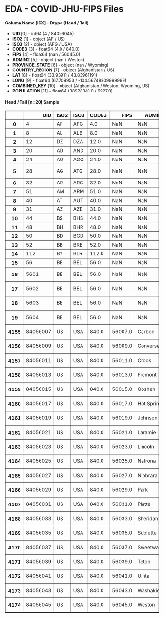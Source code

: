 # EDA - COVID-JHU-FIPS Files 

#### Column Name [IDX] -  Dtype (Head / Tail) 
- **UID** [0] - int64 (4 / 84056045) 
- **ISO2** [1] - object (AF / US) 
- **ISO3** [2] - object (AFG / USA) 
- **CODE3** [3] - float64 (4.0 / 840.0) 
- **FIPS** [4] - float64 (nan / 56045.0) 
- **ADMIN2** [5] - object (nan / Weston) 
- **PROVINCE_STATE** [6] - object (nan / Wyoming) 
- **COUNTRY_REGION** [7] - object (Afghanistan / US) 
- **LAT** [8] - float64 (33.93911 / 43.83961191) 
- **LONG** [9] - float64 (67.709953 / -104.56748809999999) 
- **COMBINED_KEY** [10] - object (Afghanistan / Weston, Wyoming, US) 
- **POPULATION** [11] - float64 (38928341.0 / 6927.0) 



#### Head / Tail [n=20] Sample 

<table border="1" class="dataframe">
  <thead>
    <tr style="text-align: right;">
      <th></th>
      <th>UID</th>
      <th>ISO2</th>
      <th>ISO3</th>
      <th>CODE3</th>
      <th>FIPS</th>
      <th>ADMIN2</th>
      <th>PROVINCE_STATE</th>
      <th>COUNTRY_REGION</th>
      <th>LAT</th>
      <th>LONG</th>
      <th>COMBINED_KEY</th>
      <th>POPULATION</th>
    </tr>
  </thead>
  <tbody>
    <tr>
      <th>0</th>
      <td>4</td>
      <td>AF</td>
      <td>AFG</td>
      <td>4.0</td>
      <td>NaN</td>
      <td>NaN</td>
      <td>NaN</td>
      <td>Afghanistan</td>
      <td>33.939110</td>
      <td>67.709953</td>
      <td>Afghanistan</td>
      <td>38928341.0</td>
    </tr>
    <tr>
      <th>1</th>
      <td>8</td>
      <td>AL</td>
      <td>ALB</td>
      <td>8.0</td>
      <td>NaN</td>
      <td>NaN</td>
      <td>NaN</td>
      <td>Albania</td>
      <td>41.153300</td>
      <td>20.168300</td>
      <td>Albania</td>
      <td>2877800.0</td>
    </tr>
    <tr>
      <th>2</th>
      <td>12</td>
      <td>DZ</td>
      <td>DZA</td>
      <td>12.0</td>
      <td>NaN</td>
      <td>NaN</td>
      <td>NaN</td>
      <td>Algeria</td>
      <td>28.033900</td>
      <td>1.659600</td>
      <td>Algeria</td>
      <td>43851043.0</td>
    </tr>
    <tr>
      <th>3</th>
      <td>20</td>
      <td>AD</td>
      <td>AND</td>
      <td>20.0</td>
      <td>NaN</td>
      <td>NaN</td>
      <td>NaN</td>
      <td>Andorra</td>
      <td>42.506300</td>
      <td>1.521800</td>
      <td>Andorra</td>
      <td>77265.0</td>
    </tr>
    <tr>
      <th>4</th>
      <td>24</td>
      <td>AO</td>
      <td>AGO</td>
      <td>24.0</td>
      <td>NaN</td>
      <td>NaN</td>
      <td>NaN</td>
      <td>Angola</td>
      <td>-11.202700</td>
      <td>17.873900</td>
      <td>Angola</td>
      <td>32866268.0</td>
    </tr>
    <tr>
      <th>5</th>
      <td>28</td>
      <td>AG</td>
      <td>ATG</td>
      <td>28.0</td>
      <td>NaN</td>
      <td>NaN</td>
      <td>NaN</td>
      <td>Antigua and Barbuda</td>
      <td>17.060800</td>
      <td>-61.796400</td>
      <td>Antigua and Barbuda</td>
      <td>97928.0</td>
    </tr>
    <tr>
      <th>6</th>
      <td>32</td>
      <td>AR</td>
      <td>ARG</td>
      <td>32.0</td>
      <td>NaN</td>
      <td>NaN</td>
      <td>NaN</td>
      <td>Argentina</td>
      <td>-38.416100</td>
      <td>-63.616700</td>
      <td>Argentina</td>
      <td>45195777.0</td>
    </tr>
    <tr>
      <th>7</th>
      <td>51</td>
      <td>AM</td>
      <td>ARM</td>
      <td>51.0</td>
      <td>NaN</td>
      <td>NaN</td>
      <td>NaN</td>
      <td>Armenia</td>
      <td>40.069100</td>
      <td>45.038200</td>
      <td>Armenia</td>
      <td>2963234.0</td>
    </tr>
    <tr>
      <th>8</th>
      <td>40</td>
      <td>AT</td>
      <td>AUT</td>
      <td>40.0</td>
      <td>NaN</td>
      <td>NaN</td>
      <td>NaN</td>
      <td>Austria</td>
      <td>47.516200</td>
      <td>14.550100</td>
      <td>Austria</td>
      <td>9006400.0</td>
    </tr>
    <tr>
      <th>9</th>
      <td>31</td>
      <td>AZ</td>
      <td>AZE</td>
      <td>31.0</td>
      <td>NaN</td>
      <td>NaN</td>
      <td>NaN</td>
      <td>Azerbaijan</td>
      <td>40.143100</td>
      <td>47.576900</td>
      <td>Azerbaijan</td>
      <td>10139175.0</td>
    </tr>
    <tr>
      <th>10</th>
      <td>44</td>
      <td>BS</td>
      <td>BHS</td>
      <td>44.0</td>
      <td>NaN</td>
      <td>NaN</td>
      <td>NaN</td>
      <td>Bahamas</td>
      <td>25.025885</td>
      <td>-78.035889</td>
      <td>Bahamas</td>
      <td>393248.0</td>
    </tr>
    <tr>
      <th>11</th>
      <td>48</td>
      <td>BH</td>
      <td>BHR</td>
      <td>48.0</td>
      <td>NaN</td>
      <td>NaN</td>
      <td>NaN</td>
      <td>Bahrain</td>
      <td>26.027500</td>
      <td>50.550000</td>
      <td>Bahrain</td>
      <td>1701583.0</td>
    </tr>
    <tr>
      <th>12</th>
      <td>50</td>
      <td>BD</td>
      <td>BGD</td>
      <td>50.0</td>
      <td>NaN</td>
      <td>NaN</td>
      <td>NaN</td>
      <td>Bangladesh</td>
      <td>23.685000</td>
      <td>90.356300</td>
      <td>Bangladesh</td>
      <td>164689383.0</td>
    </tr>
    <tr>
      <th>13</th>
      <td>52</td>
      <td>BB</td>
      <td>BRB</td>
      <td>52.0</td>
      <td>NaN</td>
      <td>NaN</td>
      <td>NaN</td>
      <td>Barbados</td>
      <td>13.193900</td>
      <td>-59.543200</td>
      <td>Barbados</td>
      <td>287371.0</td>
    </tr>
    <tr>
      <th>14</th>
      <td>112</td>
      <td>BY</td>
      <td>BLR</td>
      <td>112.0</td>
      <td>NaN</td>
      <td>NaN</td>
      <td>NaN</td>
      <td>Belarus</td>
      <td>53.709800</td>
      <td>27.953400</td>
      <td>Belarus</td>
      <td>9449321.0</td>
    </tr>
    <tr>
      <th>15</th>
      <td>56</td>
      <td>BE</td>
      <td>BEL</td>
      <td>56.0</td>
      <td>NaN</td>
      <td>NaN</td>
      <td>NaN</td>
      <td>Belgium</td>
      <td>50.833300</td>
      <td>4.469936</td>
      <td>Belgium</td>
      <td>11589616.0</td>
    </tr>
    <tr>
      <th>16</th>
      <td>5601</td>
      <td>BE</td>
      <td>BEL</td>
      <td>56.0</td>
      <td>NaN</td>
      <td>NaN</td>
      <td>Antwerp</td>
      <td>Belgium</td>
      <td>51.219500</td>
      <td>4.402400</td>
      <td>Antwerp, Belgium</td>
      <td>1857986.0</td>
    </tr>
    <tr>
      <th>17</th>
      <td>5602</td>
      <td>BE</td>
      <td>BEL</td>
      <td>56.0</td>
      <td>NaN</td>
      <td>NaN</td>
      <td>Brussels</td>
      <td>Belgium</td>
      <td>50.850300</td>
      <td>4.351700</td>
      <td>Brussels, Belgium</td>
      <td>1208542.0</td>
    </tr>
    <tr>
      <th>18</th>
      <td>5603</td>
      <td>BE</td>
      <td>BEL</td>
      <td>56.0</td>
      <td>NaN</td>
      <td>NaN</td>
      <td>East Flanders</td>
      <td>Belgium</td>
      <td>51.036200</td>
      <td>3.737300</td>
      <td>East Flanders, Belgium</td>
      <td>1515064.0</td>
    </tr>
    <tr>
      <th>19</th>
      <td>5604</td>
      <td>BE</td>
      <td>BEL</td>
      <td>56.0</td>
      <td>NaN</td>
      <td>NaN</td>
      <td>Flemish Brabant</td>
      <td>Belgium</td>
      <td>50.916700</td>
      <td>4.583300</td>
      <td>Flemish Brabant, Belgium</td>
      <td>1146175.0</td>
    </tr>
    <tr>
      <th>4155</th>
      <td>84056007</td>
      <td>US</td>
      <td>USA</td>
      <td>840.0</td>
      <td>56007.0</td>
      <td>Carbon</td>
      <td>Wyoming</td>
      <td>US</td>
      <td>41.693578</td>
      <td>-106.932608</td>
      <td>Carbon, Wyoming, US</td>
      <td>14800.0</td>
    </tr>
    <tr>
      <th>4156</th>
      <td>84056009</td>
      <td>US</td>
      <td>USA</td>
      <td>840.0</td>
      <td>56009.0</td>
      <td>Converse</td>
      <td>Wyoming</td>
      <td>US</td>
      <td>42.972723</td>
      <td>-105.508185</td>
      <td>Converse, Wyoming, US</td>
      <td>13822.0</td>
    </tr>
    <tr>
      <th>4157</th>
      <td>84056011</td>
      <td>US</td>
      <td>USA</td>
      <td>840.0</td>
      <td>56011.0</td>
      <td>Crook</td>
      <td>Wyoming</td>
      <td>US</td>
      <td>44.588551</td>
      <td>-104.569770</td>
      <td>Crook, Wyoming, US</td>
      <td>7584.0</td>
    </tr>
    <tr>
      <th>4158</th>
      <td>84056013</td>
      <td>US</td>
      <td>USA</td>
      <td>840.0</td>
      <td>56013.0</td>
      <td>Fremont</td>
      <td>Wyoming</td>
      <td>US</td>
      <td>43.041840</td>
      <td>-108.629689</td>
      <td>Fremont, Wyoming, US</td>
      <td>39261.0</td>
    </tr>
    <tr>
      <th>4159</th>
      <td>84056015</td>
      <td>US</td>
      <td>USA</td>
      <td>840.0</td>
      <td>56015.0</td>
      <td>Goshen</td>
      <td>Wyoming</td>
      <td>US</td>
      <td>42.087982</td>
      <td>-104.353474</td>
      <td>Goshen, Wyoming, US</td>
      <td>13211.0</td>
    </tr>
    <tr>
      <th>4160</th>
      <td>84056017</td>
      <td>US</td>
      <td>USA</td>
      <td>840.0</td>
      <td>56017.0</td>
      <td>Hot Springs</td>
      <td>Wyoming</td>
      <td>US</td>
      <td>43.719307</td>
      <td>-108.442317</td>
      <td>Hot Springs, Wyoming, US</td>
      <td>4413.0</td>
    </tr>
    <tr>
      <th>4161</th>
      <td>84056019</td>
      <td>US</td>
      <td>USA</td>
      <td>840.0</td>
      <td>56019.0</td>
      <td>Johnson</td>
      <td>Wyoming</td>
      <td>US</td>
      <td>44.040572</td>
      <td>-106.584517</td>
      <td>Johnson, Wyoming, US</td>
      <td>8445.0</td>
    </tr>
    <tr>
      <th>4162</th>
      <td>84056021</td>
      <td>US</td>
      <td>USA</td>
      <td>840.0</td>
      <td>56021.0</td>
      <td>Laramie</td>
      <td>Wyoming</td>
      <td>US</td>
      <td>41.307025</td>
      <td>-104.688750</td>
      <td>Laramie, Wyoming, US</td>
      <td>99500.0</td>
    </tr>
    <tr>
      <th>4163</th>
      <td>84056023</td>
      <td>US</td>
      <td>USA</td>
      <td>840.0</td>
      <td>56023.0</td>
      <td>Lincoln</td>
      <td>Wyoming</td>
      <td>US</td>
      <td>42.263764</td>
      <td>-110.656400</td>
      <td>Lincoln, Wyoming, US</td>
      <td>19830.0</td>
    </tr>
    <tr>
      <th>4164</th>
      <td>84056025</td>
      <td>US</td>
      <td>USA</td>
      <td>840.0</td>
      <td>56025.0</td>
      <td>Natrona</td>
      <td>Wyoming</td>
      <td>US</td>
      <td>42.961801</td>
      <td>-106.797885</td>
      <td>Natrona, Wyoming, US</td>
      <td>79858.0</td>
    </tr>
    <tr>
      <th>4165</th>
      <td>84056027</td>
      <td>US</td>
      <td>USA</td>
      <td>840.0</td>
      <td>56027.0</td>
      <td>Niobrara</td>
      <td>Wyoming</td>
      <td>US</td>
      <td>43.056077</td>
      <td>-104.475890</td>
      <td>Niobrara, Wyoming, US</td>
      <td>2356.0</td>
    </tr>
    <tr>
      <th>4166</th>
      <td>84056029</td>
      <td>US</td>
      <td>USA</td>
      <td>840.0</td>
      <td>56029.0</td>
      <td>Park</td>
      <td>Wyoming</td>
      <td>US</td>
      <td>44.521575</td>
      <td>-109.585282</td>
      <td>Park, Wyoming, US</td>
      <td>29194.0</td>
    </tr>
    <tr>
      <th>4167</th>
      <td>84056031</td>
      <td>US</td>
      <td>USA</td>
      <td>840.0</td>
      <td>56031.0</td>
      <td>Platte</td>
      <td>Wyoming</td>
      <td>US</td>
      <td>42.132991</td>
      <td>-104.966331</td>
      <td>Platte, Wyoming, US</td>
      <td>8393.0</td>
    </tr>
    <tr>
      <th>4168</th>
      <td>84056033</td>
      <td>US</td>
      <td>USA</td>
      <td>840.0</td>
      <td>56033.0</td>
      <td>Sheridan</td>
      <td>Wyoming</td>
      <td>US</td>
      <td>44.790489</td>
      <td>-106.886239</td>
      <td>Sheridan, Wyoming, US</td>
      <td>30485.0</td>
    </tr>
    <tr>
      <th>4169</th>
      <td>84056035</td>
      <td>US</td>
      <td>USA</td>
      <td>840.0</td>
      <td>56035.0</td>
      <td>Sublette</td>
      <td>Wyoming</td>
      <td>US</td>
      <td>42.765583</td>
      <td>-109.913092</td>
      <td>Sublette, Wyoming, US</td>
      <td>9831.0</td>
    </tr>
    <tr>
      <th>4170</th>
      <td>84056037</td>
      <td>US</td>
      <td>USA</td>
      <td>840.0</td>
      <td>56037.0</td>
      <td>Sweetwater</td>
      <td>Wyoming</td>
      <td>US</td>
      <td>41.659439</td>
      <td>-108.882788</td>
      <td>Sweetwater, Wyoming, US</td>
      <td>42343.0</td>
    </tr>
    <tr>
      <th>4171</th>
      <td>84056039</td>
      <td>US</td>
      <td>USA</td>
      <td>840.0</td>
      <td>56039.0</td>
      <td>Teton</td>
      <td>Wyoming</td>
      <td>US</td>
      <td>43.935225</td>
      <td>-110.589080</td>
      <td>Teton, Wyoming, US</td>
      <td>23464.0</td>
    </tr>
    <tr>
      <th>4172</th>
      <td>84056041</td>
      <td>US</td>
      <td>USA</td>
      <td>840.0</td>
      <td>56041.0</td>
      <td>Uinta</td>
      <td>Wyoming</td>
      <td>US</td>
      <td>41.287818</td>
      <td>-110.547578</td>
      <td>Uinta, Wyoming, US</td>
      <td>20226.0</td>
    </tr>
    <tr>
      <th>4173</th>
      <td>84056043</td>
      <td>US</td>
      <td>USA</td>
      <td>840.0</td>
      <td>56043.0</td>
      <td>Washakie</td>
      <td>Wyoming</td>
      <td>US</td>
      <td>43.904516</td>
      <td>-107.680187</td>
      <td>Washakie, Wyoming, US</td>
      <td>7805.0</td>
    </tr>
    <tr>
      <th>4174</th>
      <td>84056045</td>
      <td>US</td>
      <td>USA</td>
      <td>840.0</td>
      <td>56045.0</td>
      <td>Weston</td>
      <td>Wyoming</td>
      <td>US</td>
      <td>43.839612</td>
      <td>-104.567488</td>
      <td>Weston, Wyoming, US</td>
      <td>6927.0</td>
    </tr>
  </tbody>
</table>